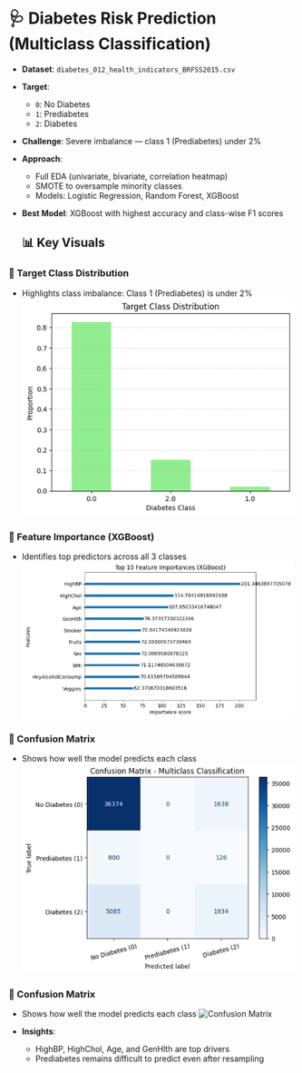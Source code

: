 # 🩺 Diabetes Risk Prediction (Multiclass Classification)

- **Dataset**: `diabetes_012_health_indicators_BRFSS2015.csv`
- **Target**:
  - `0`: No Diabetes
  - `1`: Prediabetes
  - `2`: Diabetes
- **Challenge**: Severe imbalance — class 1 (Prediabetes) under 2%
- **Approach**:
  - Full EDA (univariate, bivariate, correlation heatmap)
  - SMOTE to oversample minority classes
  - Models: Logistic Regression, Random Forest, XGBoost
- **Best Model**: XGBoost with highest accuracy and class-wise F1 scores

  ## 📊 Key Visuals

### 🎯 Target Class Distribution
- Highlights class imbalance: Class 1 (Prediabetes) is under 2%
![Class Distribution](class_distribution.png)

### 🌟 Feature Importance (XGBoost)
- Identifies top predictors across all 3 classes
![Feature Importance](Feature_importance.png)

### 🧩 Confusion Matrix
- Shows how well the model predicts each class
![Confusion Matrix](confusion_matrix.png)

### 🧩 Confusion Matrix
- Shows how well the model predicts each class
![Confusion Matrix](screenshots/confusion_matrix.png)

- **Insights**:
  - HighBP, HighChol, Age, and GenHlth are top drivers
  - Prediabetes remains difficult to predict even after resampling
